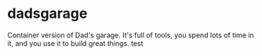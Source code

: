 # dadsgarage

Container version of Dad's garage. It's full of tools, you spend lots of time in it, and you use it to build great things.
test
